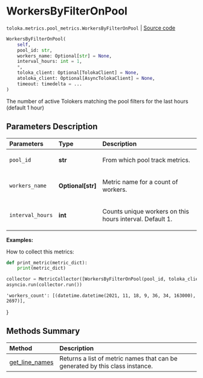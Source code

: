# WorkersByFilterOnPool
`toloka.metrics.pool_metrics.WorkersByFilterOnPool` | [Source code](https://github.com/Toloka/toloka-kit/blob/v1.1.3/src/metrics/pool_metrics.py#L374)

```python
WorkersByFilterOnPool(
    self,
    pool_id: str,
    workers_name: Optional[str] = None,
    interval_hours: int = 1,
    *,
    toloka_client: Optional[TolokaClient] = None,
    atoloka_client: Optional[AsyncTolokaClient] = None,
    timeout: timedelta = ...
)
```

The number of active Tolokers matching the pool filters for the last hours (default 1 hour)

## Parameters Description

| Parameters | Type | Description |
| :----------| :----| :-----------|
`pool_id`|**str**|<p>From which pool track metrics.</p>
`workers_name`|**Optional\[str\]**|<p>Metric name for a count of workers.</p>
`interval_hours`|**int**|<p>Counts unique workers on this hours interval. Default 1.</p>

**Examples:**

How to collect this metrics:
```python
def print_metric(metric_dict):
    print(metric_dict)

collector = MetricCollector([WorkersByFilterOnPool(pool_id, toloka_client=toloka_client)], print_metric)
asyncio.run(collector.run())
```
    'workers_count': [(datetime.datetime(2021, 11, 18, 9, 36, 34, 163000), 2697)],
}
## Methods Summary

| Method | Description |
| :------| :-----------|
[get_line_names](toloka.metrics.pool_metrics.WorkersByFilterOnPool.get_line_names.md)| Returns a list of metric names that can be generated by this class instance.
